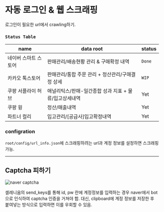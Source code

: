 # 자동 로그인 & 웹 스크래핑

로그인이 필요한 url에서 crawling하기.

### `Status Table`

| name        | data root                        | status       |
|-------------|----------------------------------|--------------|
| 네이버 스마트 스토어 | 판매관리/배송현황 관리 & 구매확정 내역           | `Done`       |
| 카카오 톡스토어    | 판매관리/통합 주문 관리 + 정산관리/구매결정 상세     | `WIP`  |
| 쿠팡 서플라이 허브  | 애널리틱스/판매-일간종합 성과 지표 + 물류/입고상세내역  | Yet          |
| 쿠팡 윙        | 정산/매출내역                          | Yet          |
| 파트너 컬리      | 입고관리/[공급사]입고확정내역                 | Yet          |

### configration
`root/config/url_info.json`에 스크래핑하려는 url과 계정 정보를 설정하면 스크래핑 가능.


---
## Captcha 피하기

![naver captcha](https://cdn.digitaltoday.co.kr/news/photo/202009/247582_214051_3626.jpg)

셀레니움의 send_keys를 통해 id, pw 란에 계정정보를 입력하는 경우 naver에서 bot으로 인식하여 captcha 인증을 거쳐야 함.
대신, clipboard에 계정 정보를 저장한 후 붙여넣는 방식으로 입력하면 이를 우회할 수 있음.

